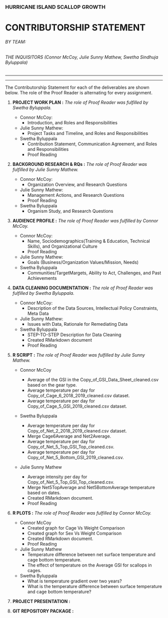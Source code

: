### HURRICANE ISLAND SCALLOP GROWTH 
# CONTRIBUTORSHIP STATEMENT
###### BY TEAM:
###### THE INQUISITORS (Connor McCoy, Julie Sunny Mathew, Swetha Sindhuja Byluppala)
--------
--------
The Contributorship Statement for each of the deliverables are shown below. The role of the Proof Reader is alternating for every assignment.

  1. **PROJECT WORK PLAN :** _The role of Proof Reader was fulfilled by Swetha Byluppala._
      * Connor McCoy:
          * Introduction, and Roles and Responsibilities
      * Julie Sunny Mathew:
          * Project Tasks and Timeline, and Roles and Responsibilities
      * Swetha Byluppala
          * Contribution Statement, Communication Agreement, and Roles and Responsibilities
          * Proof Reading

  2. **BACKGROUND RESEARCH & RQs :** _The role of Proof Reader was fulfilled by Julie Sunny Mathew._
      * Connor McCoy:
          * Organization Overview, and Research Questions
      * Julie Sunny Mathew:
          * Management Actions, and Research Questions
          * Proof Reading
      * Swetha Byluppala
          * Organism Study, and Research Questions
          
  3. **AUDIENCE PROFILE :** _The role of Proof Reader was fulfilled by Connor McCoy._
      * Connor McCoy:
          * Name, Sociodemographics(Training & Education, Technical Skills), and Organizational Culture
          * Proof Reading
      * Julie Sunny Mathew:
          * Goals (Business/Organization Values/Mission, Needs)
      * Swetha Byluppala
          * Communities/TargetMargets, Ability to Act, Challenges, and Past Achievements

  4. **DATA CLEANING DOCUMENTATION :** _The role of Proof Reader was fulfilled by Swetha Byluppala._
      * Connor McCoy:
          * Description of the Data Sources, Intellectual Policy Constraints, Meta Data
      * Julie Sunny Mathew:
          * Issues with Data, Rationale for Remediating Data
      * Swetha Byluppala
          * STEP-TO-STEP Description for Data Cleaning
          * Created RMarkdown document
          * Proof Reading
          
  5. **R SCRIPT :** _The role of Proof Reader was fulfilled by Julie Sunny Mathew._
      * Connor McCoy
        * Average of the GSI in the Copy_of_GSI_Data_Sheet_cleaned.csv based on the gear type.
        * Average temperature per day for Copy_of_Cage_6_2018_2019_cleaned.csv dataset.
        * Average temperature per day for Copy_of_Cage_5_GSI_2019_cleaned.csv dataset.

      * Swetha Byluppala
        * Average temperature per day for Copy_of_Net_2_2018_2019_cleaned.csv dataset.
        * Merge Cage6Average and Net2Average.
        * Average temperature per day for Copy_of_Net_5_Top_GSI_Top_cleaned.csv.
        * Average temperature per day for Copy_of_Net_5_Bottom_GSI_2019_cleaned.csv.

      * Julie Sunny Mathew
        * Average intensity per day for Copy_of_Net_5_Top_GSI_Top_cleaned.csv.
        * Merge Net5TopAverage and Net5BottomAverage temperature based on dates.
        * Created RMarkdown document.
        * Proof Reading
        
  6. **R PLOTS :** _The role of Proof Reader was fulfilled by Connor McCoy._
      * Connor McCoy
        * Created graph for Cage Vs Weight Comparison
        * Created graph for Sex Vs Weight Comparison
        * Created RMarkdown document.
        * Proof Reading
      * Julie Sunny Mathew
        * Temperature difference between net surface temperature and cage bottom temperature.
        * The effect of temperature on the Average GSI for scallops in cages.
      * Swetha Byluppala
        * What is temperature gradient over two years?
        * What is the temperature difference between surface temperature and cage bottom temperature?
        
  7. **PROJECT PRESENTATION :**
  8. **GIT REPOSITORY PACKAGE :**
